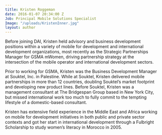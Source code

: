 ```yaml
---
title: Kristen Roggeman
date: 2016-01-07 20:34:00 Z
Job: Principal Mobile Solutions Specialist
Image: "/uploads/KristenInner.jpg"
layout: author
---
```


Before joining DAI, Kristen held advisory and business development positions within a variety of mobile for development and international development organizations, most recently as the Strategic Partnerships Manager for GSMA mWomen, driving partnership strategy at the intersection of the mobile operator and international development sectors.
<!--more-->
Prior to working for GSMA, Kristen was the Business Development Manager at Souktel, Inc. in Palestine. While at Souktel, Kristen delivered mobile partnerships in more than 12 countries, doubling Souktel’s market footprint and developing new product lines. Before Souktel, Kristen was a management consultant at The Bridgespan Group based in New York City, but missed international work too much to fully commit to the tempting lifestyle of a domestic-based consultant.

Kristen has extensive field experience in the Middle East and Africa working on mobile for development initiatives in both public and private sector contexts and got her start in international development through a Fulbright Scholarship to study women’s literacy in Morocco in 2005.